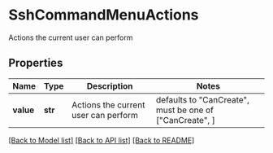 # SshCommandMenuActions

Actions the current user can perform

## Properties
Name | Type | Description | Notes
------------ | ------------- | ------------- | -------------
**value** | **str** | Actions the current user can perform | defaults to "CanCreate",  must be one of ["CanCreate", ]

[[Back to Model list]](../README.md#documentation-for-models) [[Back to API list]](../README.md#documentation-for-api-endpoints) [[Back to README]](../README.md)


